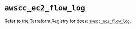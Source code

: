 # `awscc_ec2_flow_log`

Refer to the Terraform Registry for docs: [`awscc_ec2_flow_log`](https://registry.terraform.io/providers/hashicorp/awscc/0.70.0/docs/resources/ec2_flow_log).
